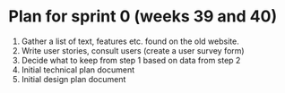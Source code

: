 # Plan for sprint 0 (weeks 39 and 40)

1. Gather a list of text, features etc. found on the old website.
2. Write user stories, consult users (create a user survey form)
3. Decide what to keep from step 1 based on data from step 2
4. Initial technical plan document
5. Initial design plan document
